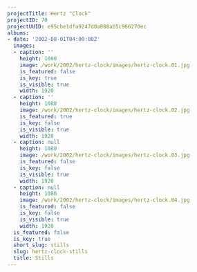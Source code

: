 ```yaml
---
projectTitle: Hertz "Clock"
projectID: 70
projectUUID: e95cbe1dfa9247d0a088ab5c966270ec
albums:
- date: '2002-08-01T04:00:00Z'
  images:
  - caption: ''
    height: 1080
    image: /work/2002/hertz-clock/images/hertz-clock.01.jpg
    is_featured: false
    is_key: true
    is_visible: true
    width: 1920
  - caption: ''
    height: 1080
    image: /work/2002/hertz-clock/images/hertz-clock.02.jpg
    is_featured: true
    is_key: false
    is_visible: true
    width: 1920
  - caption: null
    height: 1080
    image: /work/2002/hertz-clock/images/hertz-clock.03.jpg
    is_featured: false
    is_key: false
    is_visible: true
    width: 1920
  - caption: null
    height: 1080
    image: /work/2002/hertz-clock/images/hertz-clock.04.jpg
    is_featured: false
    is_key: false
    is_visible: true
    width: 1920
  is_featured: false
  is_key: true
  short_slug: stills
  slug: hertz-clock-stills
  title: Stills
---
```

